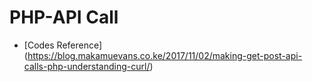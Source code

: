 # PHP-API Call

- [Codes Reference] (https://blog.makamuevans.co.ke/2017/11/02/making-get-post-api-calls-php-understanding-curl/)
